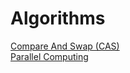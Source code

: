# Algorithms

[Compare And Swap (CAS)](https://en.wikipedia.org/wiki/Compare-and-swap)  
[Parallel Computing](https://en.wikipedia.org/wiki/Parallel_computing)  
